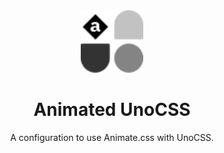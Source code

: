 <div align="center">
  <img src="./public/logo.svg" width="100px" height="100px" />
</div>

<h1 align="center">Animated UnoCSS</h1>

<p align="center">
A configuration to use Animate.css with UnoCSS.
</p>

